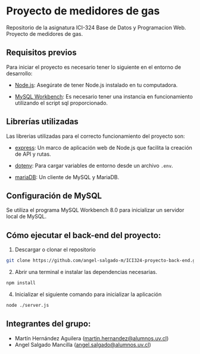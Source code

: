 # Proyecto de medidores de gas
Repositorio de la asignatura ICI-324 Base de Datos y Programacion Web.  Proyecto de medidores de gas.

## Requisitos previos

Para iniciar el proyecto es necesario tener lo siguiente en el entorno de desarrollo:

- [Node.js](https://nodejs.org/): Asegúrate de tener Node.js instalado en tu computadora.

- [MySQL Workbench](https://dev.mysql.com/downloads/): Es necesario tener una instancia en funcionamiento utilizando el script sql proporcionado.

## Librerías utilizadas

Las librerias utilizadas para el correcto funcionamiento del proyecto son:

- [express](https://expressjs.com/): Un marco de aplicación web de Node.js que facilita la creación de API y rutas.

- [dotenv](https://www.npmjs.com/package/dotenv): Para cargar variables de entorno desde un archivo `.env`.

- [mariaDB](https://www.npmjs.com/package/mariadb): Un cliente de MySQL y MariaDB.

## Configuración de MySQL

Se utiliza el programa MySQL Workbench 8.0 para inicializar un servidor local de MySQL.

## Cómo ejecutar el back-end del proyecto:

1. Descargar o clonar el repositorio
```bash
git clone https://github.com/angel-salgado-m/ICI324-proyecto-back-end.git
```

2. Abrir una terminal e instalar las dependencias necesarias.
```bash
npm install
```
4. Inicializar el siguiente comando para inicializar la aplicación
```bash
node ./server.js
```

## Integrantes del grupo:

- Martín Hernández Aguilera (martin.hernandez@alumnos.uv.cl)
- Angel Salgado Mancilla (angel.salgado@alumnos.uv.cl)